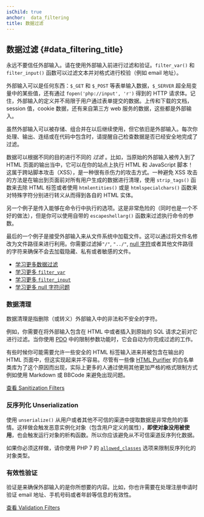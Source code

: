 ```yaml
---
isChild: true
anchor:  data_filtering
title: 数据过滤
---
```


## 数据过滤 {#data_filtering_title}

永远不要信任外部输入。请在使用外部输入前进行过滤和验证。`filter_var()` 和 `filter_input()` 函数可以过滤文本并对格式进行校验（例如 email 地址）。

外部输入可以是任何东西：`$_GET` 和 `$_POST` 等表单输入数据，`$_SERVER` 超全局变量中的某些值，还有通过 `fopen('php://input', 'r')` 得到的 HTTP 请求体。记住，外部输入的定义并不局限于用户通过表单提交的数据。上传和下载的文档，session 值，cookie 数据，还有来自第三方 web 服务的数据，这些都是外部输入。

虽然外部输入可以被存储、组合并在以后继续使用，但它依旧是外部输入。每次你处理、输出、连结或在代码中包含时，请提醒自己检查数据是否已经安全地完成了过滤。

数据可以根据不同的目的进行不同的 _过滤_ 。比如，当原始的外部输入被传入到了 HTML 页面的输出当中，它可以在你的站点上执行 HTML 和 JavaScript 脚本！这属于跨站脚本攻击（XSS），是一种很有杀伤力的攻击方式。一种避免 XSS 攻击的方法是在输出到页面前对所有用户生成的数据进行清理，使用 `strip_tags()` 函数来去除 HTML 标签或者使用 `htmlentities()` 或是 `htmlspecialchars()` 函数来对特殊字符分别进行转义从而得到各自的 HTML 实体。

另一个例子是传入能够在命令行中执行的选项。这是非常危险的（同时也是一个不好的做法），但是你可以使用自带的 `escapeshellarg()` 函数来过滤执行命令的参数。

最后的一个例子是接受外部输入来从文件系统中加载文件。这可以通过将文件名修改为文件路径来进行利用。你需要过滤掉`"/"`, `"../"`, [null 字符][6]或者其他文件路径的字符来确保不会去加载隐藏、私有或者敏感的文件。

* [学习更多数据过滤][1]
* [学习更多 `filter_var`][4]
* [学习更多 `filter_input`][5]
* [学习更多 null 字符问题][6]

### 数据清理

数据清理是指删除（或转义）外部输入中的非法和不安全的字符。

例如，你需要在将外部输入包含在 HTML 中或者插入到原始的 SQL 请求之前对它进行过滤。当你使用 [PDO](#databases) 中的限制参数功能时，它会自动为你完成过滤的工作。

有些时候你可能需要允许一些安全的 HTML 标签输入进来并被包含在输出的 HTML 页面中，但这实现起来并不容易。尽管有一些像 [HTML Purifier][html-purifier] 的白名单类库为了这个原因而出现，实际上更多的人通过使用其他更加严格的格式限制方式例如使用 Markdown 或 BBCode 来避免出现问题。

[查看 Sanitization Filters][2]

### 反序列化 Unserialization

使用 `unserialize()` 从用户或者其他不可信的渠道中提取数据是非常危险的事情。这样做会触发恶意实例化对象（包含用户定义的属性），**即使对象没用被使用**，也会触发运行对象的析构函数。所以你应该避免从不可信渠道反序列化数据。

如果你必须这样做，请你使用 PHP 7 的 [`allowed_classes`][unserialize] 选项来限制反序列化的对象类型。

### 有效性验证

验证是来确保外部输入的是你所想要的内容。比如，你也许需要在处理注册申请时验证 email 地址、手机号码或者年龄等信息的有效性。

[查看 Validation Filters][3]


[1]: https://secure.php.net/book.filter
[2]: https://secure.php.net/filter.filters.sanitize
[3]: https://secure.php.net/filter.filters.validate
[4]: https://secure.php.net/function.filter-var
[5]: https://secure.php.net/function.filter-input
[6]: https://secure.php.net/security.filesystem.nullbytes
[html-purifier]: http://htmlpurifier.org/
[unserialize]: https://secure.php.net/manual/function.unserialize.php
